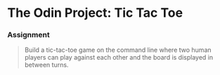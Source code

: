 # The Odin Project: Tic Tac Toe

### Assignment

> Build a tic-tac-toe game on the command line where two human players can play against each other and the board is displayed in between turns.
